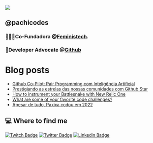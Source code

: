 ![](https://c.tenor.com/9KSO758KczwAAAAC/anime-welcome.gif)
## @pachicodes
### 👩🏽‍💻Co-Fundadora @[Feministech](https://feministech.github.io/).
### 🥑Developer Advocate @[Github](https://twitter.com/githubbrasil)



# Blog posts
<!-- BLOG-POST-LIST:START -->
- [Github Co-Pilot: Pair Programming com Inteligência Artificial](https://dev.to/github/github-co-pilot-pair-programming-com-inteligencia-artificial-1m43)
- [Prestigiando as estrelas das nossas comunidades com Github Star](https://dev.to/feministech/prestigiando-as-estrelas-das-nossas-comunidades-com-github-star-26i7)
- [How to instrument your Battlesnake with New Relic One](https://dev.to/newrelic/how-to-instrument-your-battlesnake-with-new-relic-one-3133)
- [What are some of your favorite code challenges?](https://dev.to/pachicodes/what-are-some-of-your-favorite-code-challenges-50mj)
- [Apesar de tudo, Paxixa codou em 2022](https://dev.to/feministech/apesar-de-tudo-paxixa-codou-em-2022-3kkd)
<!-- BLOG-POST-LIST:END -->


## 💻 Where to find me
[![Twitch Badge](https://img.shields.io/badge/-twitch-%239146FF?style=for-the-badge&logo=twitch&logoColor=white)](https://www.twitch.tv/pachicodes)
[![Twitter Badge](https://img.shields.io/badge/-twitter-%231DA1F2?style=for-the-badge&logo=twitter&logoColor=white)](https://twitter.com/pachicodes)
[![Linkedin Badge](https://img.shields.io/badge/-linkedin-%230077B5?style=for-the-badge&logo=linkedin&logoColor=white)](https://www.linkedin.com/in/pachicodes)
